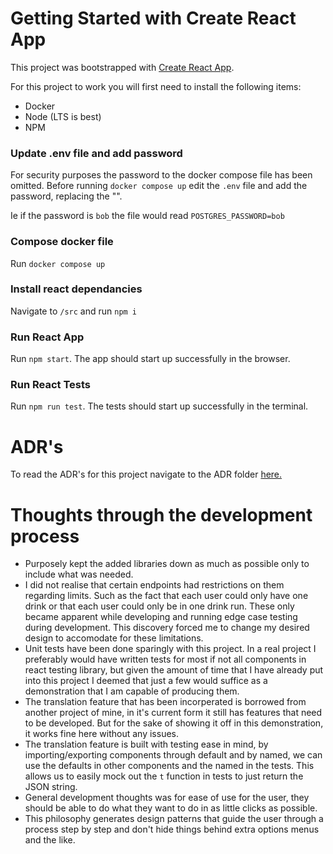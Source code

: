 # Getting Started with Create React App

This project was bootstrapped with [Create React App](https://github.com/facebook/create-react-app).

For this project to work you will first need to install the following items:

- Docker
- Node (LTS is best)
- NPM

### Update .env file and add password

For security purposes the password to the docker compose file has been omitted. Before running `docker compose up` edit the `.env` file and add the password, replacing the "".

Ie if the password is `bob` the file would read `POSTGRES_PASSWORD=bob`

### Compose docker file

Run `docker compose up`

### Install react dependancies

Navigate to `/src` and run `npm i`

### Run React App

Run `npm start`.
The app should start up successfully in the browser.

### Run React Tests

Run `npm run test`.
The tests should start up successfully in the terminal.

# ADR's

To read the ADR's for this project navigate to the ADR folder [here.](./adr/)

# Thoughts through the development process

- Purposely kept the added libraries down as much as possible only to include what was needed.
- I did not realise that certain endpoints had restrictions on them regarding limits. Such as the fact that each user could only have one drink or that each user could only be in one drink run. These only became apparent while developing and running edge case testing during development. This discovery forced me to change my desired design to accomodate for these limitations.
- Unit tests have been done sparingly with this project. In a real project I preferably would have written tests for most if not all components in react testing library, but given the amount of time that I have already put into this project I deemed that just a few would suffice as a demonstration that I am capable of producing them.
- The translation feature that has been incorperated is borrowed from another project of mine, in it's current form it still has features that need to be developed. But for the sake of showing it off in this demonstration, it works fine here without any issues.
- The translation feature is built with testing ease in mind, by importing/exporting components through default and by named, we can use the defaults in other components and the named in the tests. This allows us to easily mock out the `t` function in tests to just return the JSON string.
- General development thoughts was for ease of use for the user, they should be able to do what they want to do in as little clicks as possible.
- This philosophy generates design patterns that guide the user through a process step by step and don't hide things behind extra options menus and the like.
